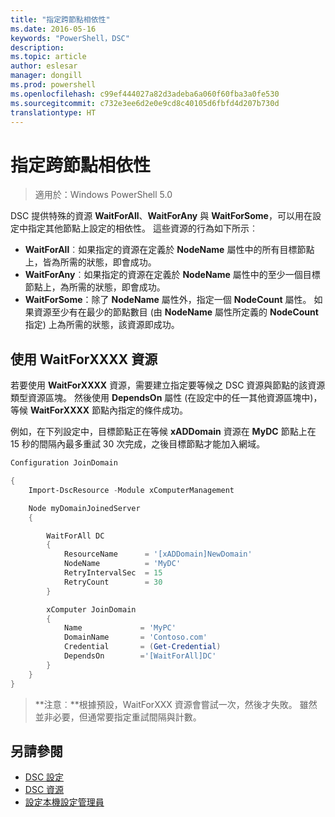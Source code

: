 ```yaml
---
title: "指定跨節點相依性"
ms.date: 2016-05-16
keywords: "PowerShell，DSC"
description: 
ms.topic: article
author: eslesar
manager: dongill
ms.prod: powershell
ms.openlocfilehash: c99ef444027a82d3adeba6a060f60fba3a0fe530
ms.sourcegitcommit: c732e3ee6d2e0e9cd8c40105d6fbfd4d207b730d
translationtype: HT
---
```

# <a name="specifying-cross-node-dependencies"></a>指定跨節點相依性

> 適用於：Windows PowerShell 5.0

DSC 提供特殊的資源 **WaitForAll**、**WaitForAny** 與 **WaitForSome**，可以用在設定中指定其他節點上設定的相依性。 這些資源的行為如下所示︰

* **WaitForAll**︰如果指定的資源在定義於 **NodeName** 屬性中的所有目標節點上，皆為所需的狀態，即會成功。
* **WaitForAny**︰如果指定的資源在定義於 **NodeName** 屬性中的至少一個目標節點上，為所需的狀態，即會成功。
* **WaitForSome**：除了 **NodeName** 屬性外，指定一個 **NodeCount** 屬性。 如果資源至少有在最少的節點數目 (由 **NodeName** 屬性所定義的 **NodeCount** 指定) 上為所需的狀態，該資源即成功。 

## <a name="using-waitforxxxx-resources"></a>使用 WaitForXXXX 資源

若要使用 **WaitForXXXX** 資源，需要建立指定要等候之 DSC 資源與節點的該資源類型資源區塊。 然後使用 **DependsOn** 屬性 (在設定中的任一其他資源區塊中)，等候 **WaitForXXXX** 節點內指定的條件成功。

例如，在下列設定中，目標節點正在等候 **xADDomain** 資源在 **MyDC** 節點上在 15 秒的間隔內最多重試 30 次完成，之後目標節點才能加入網域。

```PowerShell
Configuration JoinDomain

{
    Import-DscResource -Module xComputerManagement

    Node myDomainJoinedServer
    {

        WaitForAll DC
        {
            ResourceName      = '[xADDomain]NewDomain'
            NodeName          = 'MyDC'
            RetryIntervalSec  = 15
            RetryCount        = 30
        }

        xComputer JoinDomain
        {
            Name             = 'MyPC'
            DomainName       = 'Contoso.com'
            Credential       = (Get-Credential)
            DependsOn        ='[WaitForAll]DC'
        }
    }
}
```

>**注意︰**根據預設，WaitForXXX 資源會嘗試一次，然後才失敗。 雖然並非必要，但通常要指定重試間隔與計數。

## <a name="see-also"></a>另請參閱
* [DSC 設定](configurations.md)
* [DSC 資源](resources.md)
* [設定本機設定管理員](metaConfig.md)

